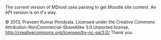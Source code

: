 The current version of MDroid uses parsing to get Moodle site content. An API version is on it's way. 



© 2013, Praveen Kumar Pendyala.
Licensed under the Creative Commons Attribution-NonCommercial-ShareAlike 3.0 Unported license,
http://creativecommons.org/licenses/by-nc-sa/3.0/ Thank you.
